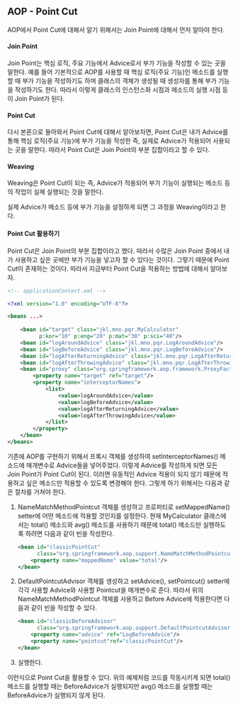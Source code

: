 ## AOP - Point Cut

AOP에서 Point Cut에 대해서 알기 위해서는 Join Point에 대해서 먼저 알아야 한다.

#### Join Point

Join Point는 핵심 로직, 주요 기능에서 Advice로서 부가 기능을 작성할 수 있는 곳을 말한다.
예를 들어 기본적으로 AOP를 사용할 때 핵심 로직(주요 기능)인 메소드를 실행할 때
부가 기능을 작성하기도 하며 클래스의 객체가 생성될 때 생성자를 통해 부가 기능을 작성하기도 한다.
따라서 이렇게 클래스의 인스턴스화 시점과 메소드의 실행 시점 등이 Join Point가 된다.

#### Point Cut

다시 본론으로 돌아와서 Point Cut에 대해서 알아보자면,
Point Cut은 내가 Advice를 통해 핵심 로직(주요 기능)에 부가 기능을 작성한
즉, 실제로 Advice가 적용되어 사용되는 곳을 말한다.
따라서 Point Cut은 Join Point의 부분 집합이라고 할 수 있다.

#### Weaving

Weaving은 Point Cut이 되는 즉, Advice가 적용되어 부가 기능이 실행되는 메소드 등의 작업이
실제 실행되는 것을 말한다.

실제 Advice가 메소드 등에 부가 기능을 설정하게 되면 그 과정을 Weaving이라고 한다.

#### Point Cut 활용하기

Point Cut은 Join Point의 부분 집합이라고 했다.
따라서 수많은 Join Point 중에서 내가 사용하고 싶은 곳에만 부가 기능을 넣고자 할 수 있다는 것이다.
그렇기 때문에 Point Cut이 존재하는 것이다.
따라서 지금부터 Point Cut을 적용하는 방법에 대해서 알아보자.

```xml
<!-- applicationContext.xml -->

<?xml version="1.0" encoding="UTF-8"?>

<beans ...>
	
	<bean id="target" class="jkl.mno.pqr.MyCalculator"
          p:kor="10" p:eng="20" p:mat="30" p:sci="40"/>
	<bean id="logAroundAdvice" class="jkl.mno.pqr.LogAroundAdvice"/>
	<bean id="logBeforeAdvice" class="jkl.mno.pqr.LogBeforeAdvice"/>
	<bean id="logAfterReturningAdvice" class="jkl.mno.pqr.LogAfterReturningAdvice"/>
    <bean id="logAfterThrowingAdvice" class="jkl.mno.pqr.LogAfterThrowingAdvice"/>
	<bean id="proxy" class="org.springframework.aop.framework.ProxyFactoryBean">
		<property name="target" ref="target"/>
		<property name="interceptorNames">
			<list>
				<value>logAroundAdvice</value>
				<value>logBeforeAdvice</value>
                <value>logAfterReturningAdvice</value>
                <value>logAfterThrowingAdvice</value>
			</list>
		</property>
	</bean>
</beans>
```

기존에 AOP를 구현하기 위해서 프록시 객체를 생성하여 setInterceptorNames() 메소드에
매개변수로 Advice들을 넣어주었다.
이렇게 Advice를 작성하게 되면 모든 Join Point가 Point Cut이 된다.
이러면 유동적인 Advice 적용이 되지 않기 때문에 적용하고 싶은 메소드만 적용할 수 있도록
변경해야 한다.
그렇게 하기 위해서는 다음과 같은 절차를 거쳐야 한다.

1.  NameMatchMethodPointcut 객체를 생성하고
    프로퍼티로 setMappedName() setter에 어떤 메소드에 적용할 것인지를 설정한다.
    현재 MyCalculator 클래스에서는 total() 메소드와 avg() 메소드를 사용하기 때문에
    total() 메소드만 실행하도록 하려면 다음과 같이 빈을 작성한다.

    ```xml
    <bean id="classicPointCut"
          class="org.springframework.aop.support.NameMatchMethodPointcut">
        <property name="mappedName" value="total"/>
    </bean>
    ```

2.  DefaultPointcutAdvisor 객체를 생성하고
    setAdvice(), setPointcut() setter에 각각 사용할 Advice와 사용할 Pointcut을 매개변수로 준다.
    따라서 위의 NameMatchMethodPointcut 객체를 사용하고 Before Advice에 적용한다면
    다음과 같이 빈을 작성할 수 있다.

    ```xml
    <bean id="classicBeforeAdvisor"
          class="org.springframework.aop.support.DefaultPointcutAdvisor">
    	<property name="advice" ref="LogBeforeAdvice"/>
        <property name="pointcut"ref="classicPointCut"/>
    </bean>
    ```

3.  실행한다.

이런식으로 Point Cut을 활용할 수 있다.
위의 예제처럼 코드를 작동시키게 되면 total() 메소드를 실행할 때는
BeforeAdvice가 실행되지만 avg() 메소드를 실행할 때는 BeforeAdvice가 실행되지 않게 된다.